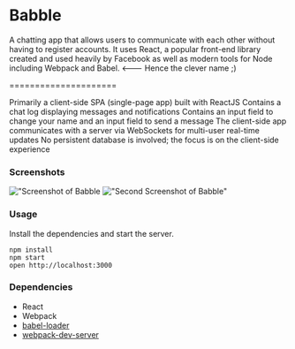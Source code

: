 # Babble

A chatting app that allows users to communicate with each other without having to register accounts. It uses React, a popular front-end library created and used heavily by Facebook as well as modern tools for Node including Webpack and Babel. <--- Hence the clever name ;)

=====================

Primarily a client-side SPA (single-page app) built with ReactJS
Contains a chat log displaying messages and notifications
Contains an input field to change your name and an input field to send a message
The client-side app communicates with a server via WebSockets for multi-user real-time updates
No persistent database is involved; the focus is on the client-side experience

### Screenshots

!["Screenshot of Babble](https://github.com/shaytopaze/ChattyApp/blob/master/docs/Screen%20Shot%202018-02-23%20at%201.34.47%20PM.png?raw=true)
!["Second Screenshot of Babble"](https://github.com/shaytopaze/ChattyApp/blob/master/docs/Screen%20Shot%202018-02-23%20at%201.36.13%20PM.png?raw=true)


### Usage

Install the dependencies and start the server.

```
npm install
npm start
open http://localhost:3000
```


### Dependencies

* React
* Webpack
* [babel-loader](https://github.com/babel/babel-loader)
* [webpack-dev-server](https://github.com/webpack/webpack-dev-server)
